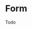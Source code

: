 # Form

<Ingress Text="Build structured forms with validation, state management, and submission handling for collecting user data efficiently." />

Todo

<WidgetDocs Type="Ivy.Form" ExtensionTypes="Ivy.Views.Forms.FormExtensions;Ivy.Forms.UseFormExtensions" SourceUrl="https://github.com/Ivy-Interactive/Ivy-Framework/blob/main/Ivy/Widgets/Forms/Form.cs"/>
